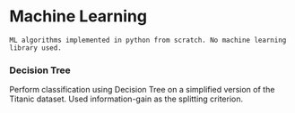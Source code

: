 # Machine Learning

`ML algorithms implemented in python from scratch. No machine learning library used.`

### Decision Tree
Perform classification using Decision Tree on a simplified version of the Titanic dataset. Used information-gain as the splitting criterion.
